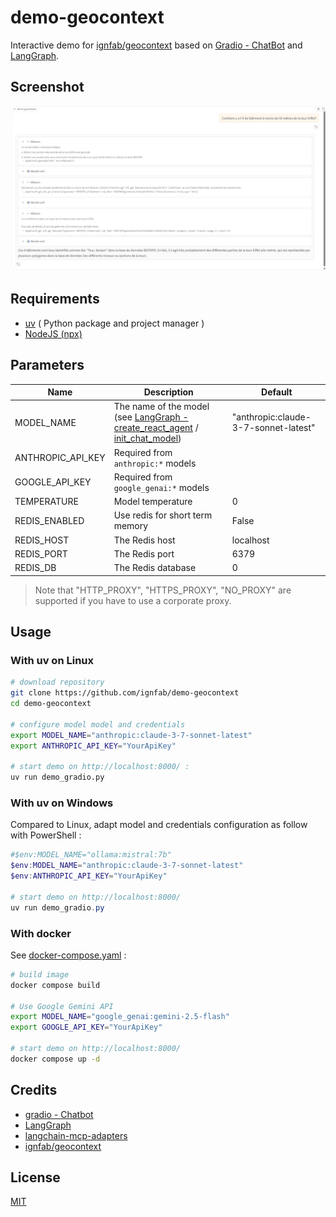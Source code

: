 # demo-geocontext

Interactive demo for [ignfab/geocontext](https://github.com/ignfab/geocontext#readme) based on [Gradio - ChatBot](https://www.gradio.app/guides/creating-a-chatbot-fast) and  [LangGraph](https://langchain-ai.github.io/langgraph/agents/mcp/#use-mcp).

## Screenshot

![Screenshot](docs/screenshot.png)

## Requirements

* [uv](https://github.com/astral-sh/uv#installation) ( Python package and project manager )
* [NodeJS (npx)](https://docs.npmjs.com/downloading-and-installing-node-js-and-npm)

## Parameters

| Name              | Description                                                                                                                                                                                                                                                                 | Default                              |
| ----------------- | --------------------------------------------------------------------------------------------------------------------------------------------------------------------------------------------------------------------------------------------------------------------------- | ------------------------------------ |
| MODEL_NAME        | The name of the model (see [LangGraph - create_react_agent](https://langchain-ai.github.io/langgraph/agents/models/#use-in-an-agent) / [init_chat_model](https://python.langchain.com/api_reference/langchain/chat_models/langchain.chat_models.base.init_chat_model.html)) | "anthropic:claude-3-7-sonnet-latest" |
| ANTHROPIC_API_KEY | Required from `anthropic:*` models                                                                                                                                                                                                                                          |                                      |
| GOOGLE_API_KEY    | Required from `google_genai:*` models                                                                                                                                                                                                                                       |                                      |
| TEMPERATURE       | Model temperature                                                                                                                                                                                                                                                           | 0                                    |
| REDIS_ENABLED     | Use redis for short term memory                                                                                                                                                                                                                                             | False                                |
| REDIS_HOST        | The Redis host                                                                                                                                                                                                                                                              | localhost                            |
| REDIS_PORT        | The Redis port                                                                                                                                                                                                                                                              | 6379                                 |
| REDIS_DB          | The Redis database                                                                                                                                                                                                                                                          | 0                                    |

> Note that "HTTP_PROXY", "HTTPS_PROXY", "NO_PROXY" are supported if you have to use a corporate proxy.

## Usage

### With uv on Linux

```bash
# download repository
git clone https://github.com/ignfab/demo-geocontext
cd demo-geocontext

# configure model model and credentials
export MODEL_NAME="anthropic:claude-3-7-sonnet-latest"
export ANTHROPIC_API_KEY="YourApiKey"

# start demo on http://localhost:8000/ :
uv run demo_gradio.py
```

### With uv on Windows

Compared to Linux, adapt model and credentials configuration as follow with PowerShell :

```powershell
#$env:MODEL_NAME="ollama:mistral:7b"
$env:MODEL_NAME="anthropic:claude-3-7-sonnet-latest"
$env:ANTHROPIC_API_KEY="YourApiKey"

# start demo on http://localhost:8000/
uv run demo_gradio.py
```

### With docker

See [docker-compose.yaml](docker-compose.yaml) :

```bash
# build image
docker compose build

# Use Google Gemini API
export MODEL_NAME="google_genai:gemini-2.5-flash"
export GOOGLE_API_KEY="YourApiKey"

# start demo on http://localhost:8000/
docker compose up -d
```

## Credits

* [gradio - Chatbot](https://www.gradio.app/docs/gradio/chatbot)
* [LangGraph](https://langchain-ai.github.io/langgraph/agents/mcp/#use-mcp)
* [langchain-mcp-adapters](https://github.com/langchain-ai/langchain-mcp-adapters#readme)
* [ignfab/geocontext](https://github.com/ignfab/geocontext#readme)

## License

[MIT](./LICENSE)

